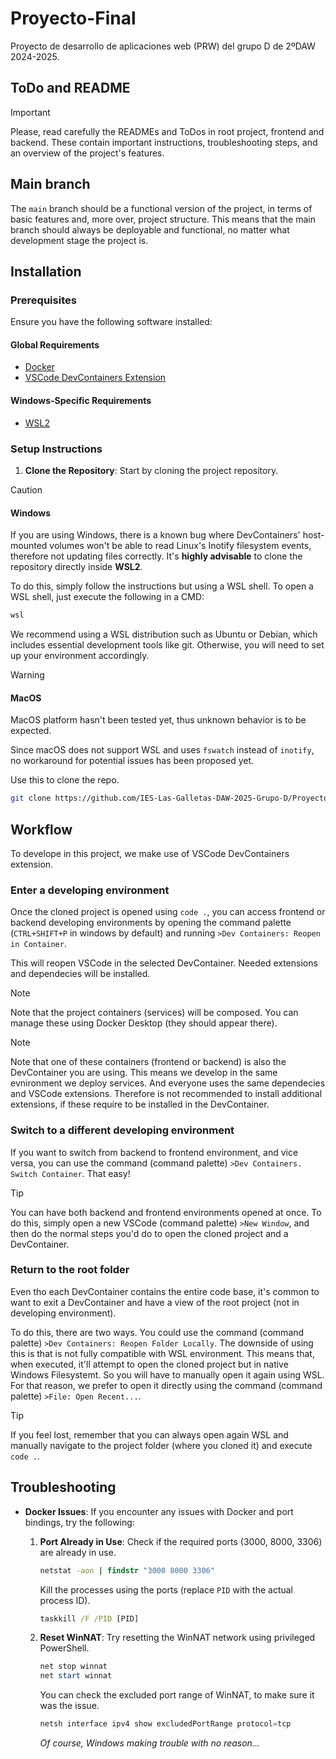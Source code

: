 # Proyecto-Final

Proyecto de desarrollo de aplicaciones web (PRW) del grupo D de 2ºDAW 2024-2025.

## ToDo and README

> [!IMPORTANT]
> Please, read carefully the READMEs and ToDos in root project, frontend and backend.
> These contain important instructions, troubleshooting steps, and an overview of the project's features.

## Main branch

The `main` branch should be a functional version of the project, in terms of basic features and,
more over, project structure. This means that the main branch should always be deployable
and functional, no matter what development stage the project is.

## Installation

### Prerequisites

Ensure you have the following software installed:
#### Global Requirements
- [Docker](https://docs.docker.com/get-docker/)
- [VSCode DevContainers Extension](https://marketplace.visualstudio.com/items?itemName=ms-vscode-remote.remote-containers)
#### Windows-Specific Requirements
- [WSL2](https://learn.microsoft.com/en-us/windows/wsl/install)

### Setup Instructions

1. **Clone the Repository**: Start by cloning the project repository.

> [!CAUTION]
> #### Windows
> If you are using Windows, there is a known bug where DevContainers' host-mounted
> volumes won't be able to read Linux's Inotify filesystem events, therefore not updating
> files correctly. It's **highly advisable** to clone the repository directly inside **WSL2**.
>
> To do this, simply follow the instructions but using a WSL shell. To open a WSL shell,
> just execute the following in a CMD:
> ```bash
> wsl
> ```
> We recommend using a WSL distribution such as Ubuntu or Debian,
> which includes essential development tools like git.
> Otherwise, you will need to set up your environment accordingly.

> [!WARNING]
> #### MacOS
> MacOS platform hasn't been tested yet, thus unknown behavior is to be expected.
>
> Since macOS does not support WSL and uses `fswatch` instead of `inotify`,
> no workaround for potential issues has been proposed yet.

Use this to clone the repo.
   ```bash
   git clone https://github.com/IES-Las-Galletas-DAW-2025-Grupo-D/Proyecto-Final.git
   ```

## Workflow

To develope in this project, we make use of VSCode DevContainers extension.

### Enter a developing environment

Once the cloned project is opened using `code .`, you can access frontend or
backend developing environments by opening the command palette (`CTRL+SHIFT+P`
in windows by default) and running `>Dev Containers: Reopen in Container`.

This will reopen VSCode in the selected DevContainer. Needed extensions and
dependecies will be installed.
> [!NOTE]
> Note that the project containers (services) will be composed.
> You can manage these using Docker Desktop (they should appear there).

> [!NOTE]
> Note that one of these containers (frontend or backend) is also the DevContainer
> you are using. This means we develop in the same evnironment we deploy services.
> And everyone uses the same dependecies and VSCode extensions. Therefore is not
> recommended to install additional extensions, if these require to be installed in
> the DevContainer.

### Switch to a different developing environment

If you want to switch from backend to frontend environment, and vice versa, you can use
the command (command palette) `>Dev Containers. Switch Container`. That easy!

> [!TIP]
> You can have both backend and frontend environments opened at once. To do this,
> simply open a new VSCode (command palette) `>New Window`, and then do the normal
> steps you'd do to open the cloned project and a DevContainer.

### Return to the root folder

Even tho each DevContainer contains the entire code base, it's common to want to exit
a DevContainer and have a view of the root project (not in developing environment).

To do this, there are two ways. You could use the command (command palette)
`>Dev Containers: Reopen Folder Locally`. The downside of using this is that is not
fully compatible with WSL environment. This means that, when executed, it'll attempt
to open the cloned project but in native Windows Filesystemt. So you will have to
manually open it again using WSL. For that reason, we prefer to open it directly
using the command (command palette) `>File: Open Recent...`.

> [!TIP]
> If you feel lost, remember that you can always open again WSL and manually navigate
> to the project folder (where you cloned it) and execute `code .`.

## Troubleshooting

- **Docker Issues**: If you encounter any issues with Docker and port bindings, try the following:

  1. **Port Already in Use**: Check if the required ports (3000, 8000, 3306) are already in use.
     ```cmd
     netstat -aon | findstr "3000 8000 3306"
     ```
     Kill the processes using the ports (replace `PID` with the actual process ID).
     ```cmd
     taskkill /F /PID [PID]
     ```
  2. **Reset WinNAT**: Try resetting the WinNAT network using privileged PowerShell.
     ```powershell
     net stop winnat
     net start winnat
     ```
     You can check the excluded port range of WinNAT, to make sure it was the issue.
     ```powershell
     netsh interface ipv4 show excludedPortRange protocol=tcp
     ```
     _Of course, Windows making trouble with no reason..._
